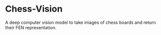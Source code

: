 # Chess-Vision
A deep computer vision model to take images of chess boards and return their FEN representation.
